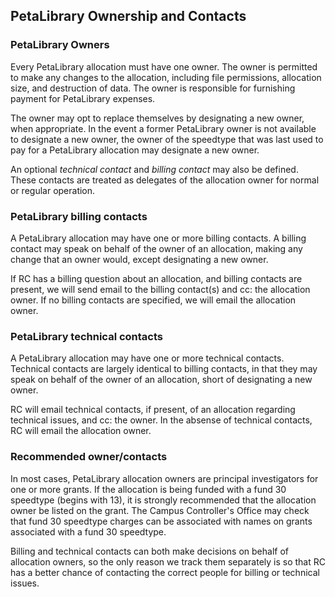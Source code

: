 ## PetaLibrary Ownership and Contacts

### PetaLibrary Owners

Every PetaLibrary allocation must have one owner. The owner is permitted
to make any changes to the allocation, including file permissions,
allocation size, and destruction of data. The owner is responsible for
furnishing payment for PetaLibrary expenses.

The owner may opt to replace themselves by designating a new owner, when
appropriate. In the event a former PetaLibrary owner is not available
to designate a new owner, the owner of the speedtype that was last used
to pay for a PetaLibrary allocation may designate a new owner.

An optional _technical contact_ and _billing contact_ may also be defined. These contacts are treated as delegates of the allocation owner for normal or regular operation.

### PetaLibrary billing contacts

A PetaLibrary allocation may have one or more billing contacts. A billing
contact may speak on behalf of the owner of an allocation, making any
change that an owner would, except designating a new owner.

If RC has a billing question about an allocation, and billing contacts
are present, we will send email to the billing contact(s) and cc: the
allocation owner. If no billing contacts are specified, we will email
the allocation owner.

### PetaLibrary technical contacts

A PetaLibrary allocation may have one or more technical
contacts. Technical contacts are largely identical to billing contacts,
in that they may speak on behalf of the owner of an allocation, short
of designating a new owner.

RC will email technical contacts, if present, of an allocation regarding
technical issues, and cc: the owner. In the absense of technical contacts,
RC will email the allocation owner.

### Recommended owner/contacts

In most cases, PetaLibrary allocation owners are principal investigators
for one or more grants. If the allocation is being funded with a fund 30
speedtype (begins with 13), it is strongly recommended that the allocation
owner be listed on the grant. The Campus Controller's Office may check
that fund 30 speedtype charges can be associated with names on grants
associated with a fund 30 speedtype.

Billing and technical contacts can both make decisions on behalf of
allocation owners, so the only reason we track them separately is so that
RC has a better chance of contacting the correct people for billing or
technical issues.

